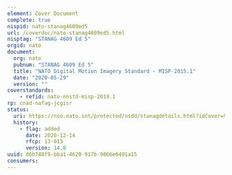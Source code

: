 ```yaml
---
element: Cover Document
complete: true
nispid: nato-stanag4609ed5
url: /coverdoc/nato-stanag4609ed5.html
nisptag: "STANAG 4609 Ed 5"
orgid: nato
document:
  org: nato
  pubnum: "STANAG 4609 Ed 5"
  title: "NATO Digital Motion Imagery Standard - MISP-2015.1"
  date: "2020-05-29"
  version: ""
coverstandards:
    - refid: nato-nnstd-misp-2019.1
rp: cnad-nafag-jcgisr
status:
  uri: https://nso.nato.int/protected/nsdd/stanagdetails.html?idCover=9257
  history: 
    - flag: added
      date: 2020-12-14
      rfcp: 13-013
      version: 14.0
uuid: d6b748f9-bba1-4620-917b-9866e6491a15
consumers:
---
```

